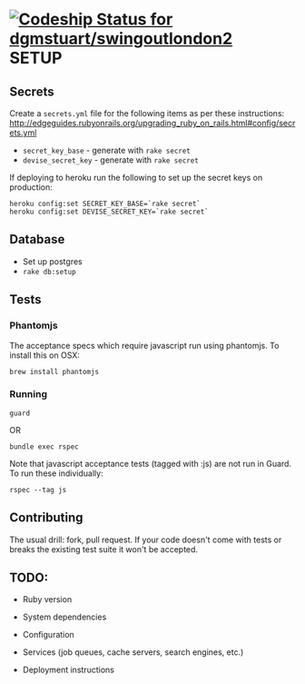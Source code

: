 [ ![Codeship Status for dgmstuart/swingoutlondon2](https://codeship.io/projects/8a8d8a90-16bb-0132-1b16-5e9521f3a2db/status)](https://codeship.io/projects/33943)
SETUP
=======

Secrets
-------
Create a `secrets.yml` file for the following items as per these instructions: http://edgeguides.rubyonrails.org/upgrading_ruby_on_rails.html#config/secrets.yml

  * `secret_key_base` - generate with `rake secret`
  * `devise_secret_key` - generate with `rake secret`

If deploying to heroku run the following to set up the secret keys on production:

    heroku config:set SECRET_KEY_BASE=`rake secret`
    heroku config:set DEVISE_SECRET_KEY=`rake secret`

Database
--------

* Set up postgres
* `rake db:setup`

Tests
-------
### Phantomjs
The acceptance specs which require javascript run using phantomjs. To install this on OSX:

    brew install phantomjs


### Running
    guard

OR

    bundle exec rspec

Note that javascript acceptance tests (tagged with :js) are not run in Guard. To run these individually:

    rspec --tag js

Contributing
------------

The usual drill: fork, pull request. If your code doesn't come with tests or breaks the existing test suite it won't be accepted.


TODO:
-----

* Ruby version

* System dependencies

* Configuration

* Services (job queues, cache servers, search engines, etc.)

* Deployment instructions